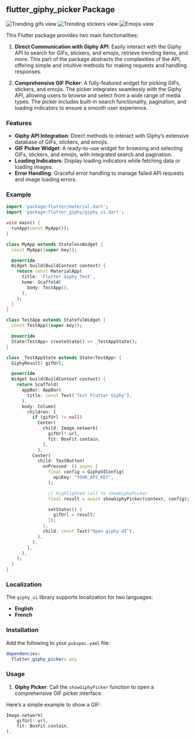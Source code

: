 ## flutter_giphy_picker Package

![Trending gifs view](./images/gifs.png)
![Trending stickers view](./images/stickers.png)
![Emojis view](./images/emojis.png)

This Flutter package provides two main functionalities:

1. **Direct Communication with Giphy API**: Easily interact with the Giphy API to search for GIFs, stickers, and emojis, retrieve trending items, and more. This part of the package abstracts the complexities of the API, offering simple and intuitive methods for making requests and handling responses.

2. **Comprehensive GIF Picker**: A fully-featured widget for picking GIFs, stickers, and emojis. The picker integrates seamlessly with the Giphy API, allowing users to browse and select from a wide range of media types. The picker includes built-in search functionality, pagination, and loading indicators to ensure a smooth user experience.

### Features
- **Giphy API Integration**: Direct methods to interact with Giphy’s extensive database of GIFs, stickers, and emojis.
- **GIF Picker Widget**: A ready-to-use widget for browsing and selecting GIFs, stickers, and emojis, with integrated search and pagination.
- **Loading Indicators**: Display loading indicators while fetching data or loading images.
- **Error Handling**: Graceful error handling to manage failed API requests and image loading errors.

### Example

```dart
import 'package:flutter/material.dart';
import 'package:flutter_giphy/giphy_ui.dart';

void main() {
  runApp(const MyApp());
}

class MyApp extends StatelessWidget {
  const MyApp({super.key});

  @override
  Widget build(BuildContext context) {
    return const MaterialApp(
      title: 'Flutter Giphy Test',
      home: Scaffold(
        body: TestApp(),
      ),
    );
  }
}

class TestApp extends StatefulWidget {
  const TestApp({super.key});

  @override
  State<TestApp> createState() => _TestAppState();
}

class _TestAppState extends State<TestApp> {
  GiphyResult? gifUrl;

  @override
  Widget build(BuildContext context) {
    return Scaffold(
      appBar: AppBar(
        title: const Text('Test Flutter Giphy'),
      ),
      body: Column(
        children: [
          if (gifUrl != null)
            Center(
              child: Image.network(
                gifUrl!.url,
                fit: BoxFit.contain,
              ),
            ),
          Center(
            child: TextButton(
              onPressed: () async {
                final config = GiphyUIConfig(
                  apiKey: "YOUR_API_KEY",
                );

                // Highlighted call to showGiphyPicker
                final result = await showGiphyPicker(context, config);

                setState(() {
                  gifUrl = result;
                });
              },
              child: const Text("Open giphy UI"),
            ),
          ),
        ],
      ),
    );
  }
}
```

### Localization

The `giphy_ui` library supports localization for two languages:
  -	**English**
  -	**French**

### Installation
Add the following to your `pubspec.yaml` file:

```yaml
dependencies:
  flutter_giphy_picker: any
```

### Usage
1. **Giphy Picker**: Call the `showGiphyPicker` function to open a comprehensive GIF picker interface.

Here’s a simple example to show a GIF:

```dart
Image.network(
    gifUrl!.url,
    fit: BoxFit.contain,
),
```